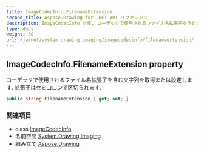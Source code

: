 ```yaml
---
title: ImageCodecInfo.FilenameExtension
second_title: Aspose.Drawing for .NET API リファレンス
description: ImageCodecInfo 財産. コーデックで使用されるファイル名拡張子を含む文字列を取得または設定します. 拡張子はセミコロンで区切られます.
type: docs
weight: 30
url: /ja/net/system.drawing.imaging/imagecodecinfo/filenameextension/
---
```

## ImageCodecInfo.FilenameExtension property

コーデックで使用されるファイル名拡張子を含む文字列を取得または設定します. 拡張子はセミコロンで区切られます.

```csharp
public string FilenameExtension { get; set; }
```

### 関連項目

* class [ImageCodecInfo](../)
* 名前空間 [System.Drawing.Imaging](../../imagecodecinfo/)
* 組み立て [Aspose.Drawing](../../../)


